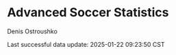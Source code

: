 # Advanced Soccer Statistics
Denis Ostroushko

<!-- gfm -->

Last successful data update: 2025-01-22 09:23:50 CST
